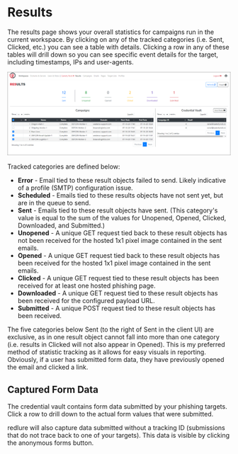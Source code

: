 # Results
The results page shows your overall statistics for campaigns run in the current workspace. By clicking on any of the tracked categories (i.e. Sent, Clicked, etc.) you can see a table with details. Clicking a row in any of these tables will drill down so you can see specific event details for the target, including timestamps, IPs and user-agents.

![](../gitbook/images/results.png)

Tracked categories are defined below:
* __Error__ - Email tied to these result objects failed to send. Likely indicative of a profile (SMTP) configuration issue.
* __Scheduled__ - Emails tied to these results objects have not sent yet, but are in the queue to send.
* __Sent__ - Emails tied to these result objects have sent. (This category's value is equal to the sum of the values for Unopened, Opened, Clicked, Downloaded, and Submitted.)
* __Unopened__ - A unique GET request tied back to these result objects has not been received for the hosted 1x1 pixel image contained in the sent emails.
* __Opened__ - A unique GET request tied back to these result objects has been received for the hosted 1x1 pixel image contained in the sent emails.
* __Clicked__ - A unique GET request tied to these result objects has been received for at least one hosted phishing page.
* __Downloaded__ - A unique GET request tied to these result objects has been received for the configured payload URL.
* __Submitted__ - A unique POST request tied to these result objects has been received.

The five categories below Sent (to the right of Sent in the client UI) are exclusive, as in one result object cannot fall into more than one category (i.e. results in Clicked will not also appear in Opened). This is my preferred method of statistic tracking as it allows for easy visuals in reporting. Obviously, if a user has submitted form data, they have previously opened the email and clicked a link.

## Captured Form Data
The credential vault contains form data submitted by your phishing targets. Click a row to drill down to the actual form values that were submitted.

redlure will also capture data submitted without a tracking ID (submissions that do not trace back to one of your targets). This data is visible by clicking the anonymous forms button.